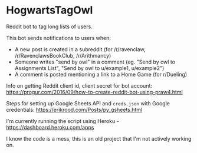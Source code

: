 # HogwartsTagOwl

Reddit bot to tag long lists of users.

This bot sends notifications to users when:

* A new post is created in a subreddit (for /r/ravenclaw, /r/RavenclawsBookClub, /r/Arithmancy)
* Someone writes "send by owl" in a comment (eg. "Send by owl to Assignments List", "Send by owl to u/example1, u/example2")
* A comment is posted mentioning a link to a Home Game (for r/Dueling)

Info on getting Reddit client id, client secret for bot account: https://progur.com/2016/09/how-to-create-reddit-bot-using-praw4.html

Steps for setting up Google Sheets API and `creds.json` with Google credentials: https://erikrood.com/Posts/py_gsheets.html

I'm currently running the script using Heroku - https://dashboard.heroku.com/apps

I know the code is a mess, this is an old project that I'm not actively working on.
